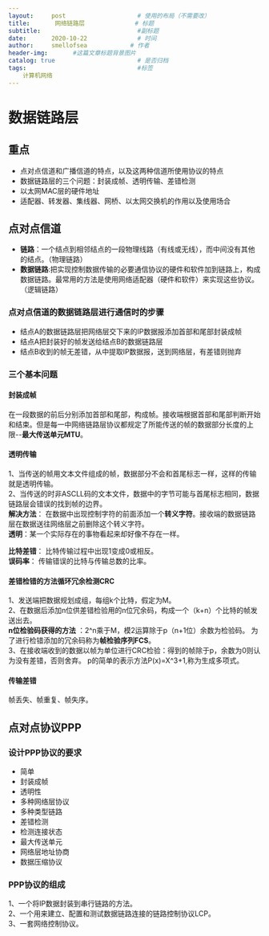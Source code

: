 ```yaml
---
layout:     post                    # 使用的布局（不需要改）
title:       网络链路层              # 标题 
subtitle:                           #副标题
date:       2020-10-22              # 时间
author:     smellofsea            # 作者
header-img:       #这篇文章标题背景图片
catalog: true                       # 是否归档
tags:                               #标签
    计算机网络
---
```

# 数据链路层
## 重点
- 点对点信道和广播信道的特点，以及这两种信道所使用协议的特点
- 数据链路层的三个问题：封装成帧、透明传输、差错检测
- 以太网MAC层的硬件地址
- 适配器、转发器、集线器、网桥、以太网交换机的作用以及使用场合

## 点对点信道
- **链路**：一个结点到相邻结点的一段物理线路（有线或无线），而中间没有其他的结点。（物理链路）
- **数据链路**:把实现控制数据传输的必要通信协议的硬件和软件加到链路上，构成数据链路。最常用的方法是使用网络适配器（硬件和软件）来实现这些协议。（逻辑链路）
### 点对点信道的数据链路层进行通信时的步骤
- 结点A的数据链路层把网络层交下来的IP数据报添加首部和尾部封装成帧
- 结点A把封装好的帧发送给结点B的数据链路层
- 结点B收到的帧无差错，从中提取IP数据报，送到网络层，有差错则抛弃
### 三个基本问题
#### 封装成帧
在一段数据的前后分别添加首部和尾部，构成帧。接收端根据首部和尾部判断开始和结束。但是每一中网络链路层协议都规定了所能传送的帧的数据部分长度的上限--**最大传送单元MTU**。
#### 透明传输
1、当传送的帧用文本文件组成的帧，数据部分不会和首尾标志一样，这样的传输就是透明传输。  
2、当传送的时非ASCLL码的文本文件，数据中的字节可能与首尾标志相同，数据链路层会错误的找到帧的边界。  
**解决方法**：  在数据中出现控制字符的前面添加一个**转义字符**。接收端的数据链路层在数据送往网络层之前删除这个转义字符。  
**透明**：某一个实际存在的事物看起来却好像不存在一样。

**比特差错**： 比特传输过程中出现1变成0或相反。  
**误码率**： 传输错误的比特与传输总数的比率。
#### 差错检错的方法**循环冗余检测CRC**
1、发送端把数据规划成组，每组k个比特，假定为M。  
2、在数据后添加n位供差错检验用的n位冗余码，构成一个（k+n）个比特的帧发送出去。    
**n位检验码获得的方法** ：2^n乘于M，模2运算除于p（n+1位）余数为检验码。  为了进行检错添加的冗余码称为**帧检验序列FCS**。  
3、在接收端收到的数据以帧为单位进行CRC检验：得到的帧除于p，余数为0则认为没有差错，否则舍弃。
p的简单的表示方法P(x)=X^3+1,称为生成多项式。  
#### 传输差错
帧丢失、帧重复、帧失序。  

## 点对点协议PPP
### 设计PPP协议的要求
- 简单
- 封装成帧
- 透明性
- 多种网络层协议
- 多种类型链路
- 差错检测
- 检测连接状态
- 最大传送单元
- 网络层地址协商
- 数据压缩协议
### PPP协议的组成
1、一个将IP数据封装到串行链路的方法。  
2、一个用来建立、配置和测试数据链路连接的链路控制协议LCP。  
3、一套网络控制协议。






